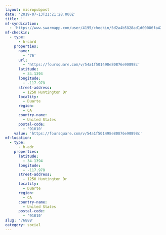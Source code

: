 ```yaml
---
layout: micropubpost
date: '2019-07-13T21:21:28.000Z'
title: ''
mf-syndication:
  - 'https://www.swarmapp.com/user/4195/checkin/5d2a4b5828ad1d00086fa428'
mf-checkin:
  - type:
      - h-card
    properties:
      name:
        - '76'
      url:
        - 'https://foursquare.com/v/54a1f501498e80876e90898c'
      latitude:
        - 34.1394
      longitude:
        - -117.978
      street-address:
        - 1250 Huntington Dr
      locality:
        - Duarte
      region:
        - CA
      country-name:
        - United States
      postal-code:
        - '91010'
    value: 'https://foursquare.com/v/54a1f501498e80876e90898c'
mf-location:
  - type:
      - h-adr
    properties:
      latitude:
        - 34.1394
      longitude:
        - -117.978
      street-address:
        - 1250 Huntington Dr
      locality:
        - Duarte
      region:
        - CA
      country-name:
        - United States
      postal-code:
        - '91010'
slug: '76888'
category: social
---
```

